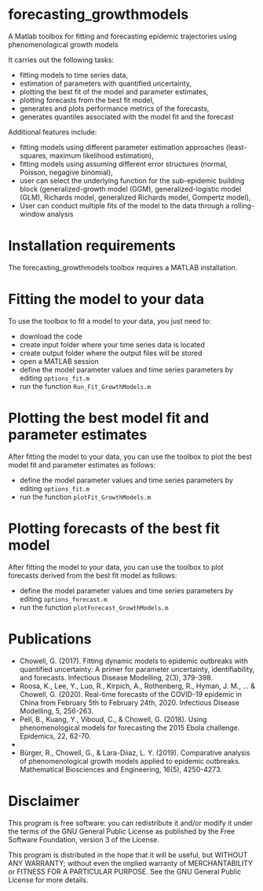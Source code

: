 # forecasting_growthmodels
 A Matlab toolbox for fitting and forecasting epidemic trajectories using phenomenological growth models


<p> It carries out the following tasks: </p> 
<ul>
    <li>fitting models to time series data,</li>
    <li>estimation of parameters with quantified uncertainty,</li>
    <li>plotting the best fit of the model and parameter estimates,</li>
    <li>plotting forecasts from the best fit model,</li>
    <li>generates and plots performance metrics of the forecasts,</li>
    <li>generates quantiles associated with the model fit and the forecast</li>

</ul>

<p> Additional features include:</p>

<ul>
    <li>fitting models using different parameter estimation approaches (least-squares, maximum likelihood estimation),</li>
    <li>fitting models using assuming different error structures (normal, Poisson, negagive binomial),</li>
    <li>user can select the underlying function for the sub-epidemic building block (generalized-growth model (GGM), generalized-logistic model (GLM), Richards model, generalized Richards model, Gompertz model),</li>
    <li> User can conduct multiple fits of the model to the data through a rolling-window analysis </li>
    
</ul>
    
# Installation requirements

The forecasting_growthmodels toolbox requires a MATLAB installation.

# Fitting the model to your data

To use the toolbox to fit a model to your data, you just need to:

<ul>
    <li>download the code </li>
    <li>create input folder where your time series data is located </li>
    <li>create output folder where the output files will be stored</li>   
    <li>open a MATLAB session </li>
    <li>define the model parameter values and time series parameters by editing <code>options_fit.m</code> </li>
    <li>run the function <code>Run_Fit_GrowthModels.m</code> </li>
</ul>
  
# Plotting the best model fit and parameter estimates

After fitting the model to your data, you can use the toolbox to plot the best model fit and parameter estimates as follows:

<ul>
    <li>define the model parameter values and time series parameters by editing <code>options_fit.m</code></li>
    <li>run the function <code>plotFit_GrowthModels.m</code> </li>
</ul>
    
# Plotting forecasts of the best fit model

After fitting the model to your data, you can use the toolbox to plot forecasts derived from the best fit model as follows:

<ul>
    <li>define the model parameter values and time series parameters by editing <code>options_forecast.m</code></li>
    <li>run the function <code>plotForecast_GrowthModels.m</code></li>
</ul>
    
# Publications

<ul>
    
<li> Chowell, G. (2017). Fitting dynamic models to epidemic outbreaks with quantified uncertainty: A primer for parameter uncertainty, identifiability, and forecasts. Infectious Disease Modelling, 2(3), 379-398. </li>

<li> Roosa, K., Lee, Y., Luo, R., Kirpich, A., Rothenberg, R., Hyman, J. M., ... & Chowell, G. (2020). Real-time forecasts of the COVID-19 epidemic in China from February 5th to February 24th, 2020. Infectious Disease Modelling, 5, 256-263.</li>

<li> Pell, B., Kuang, Y., Viboud, C., & Chowell, G. (2018). Using phenomenological models for forecasting the 2015 Ebola challenge. Epidemics, 22, 62-70. <li>

<li> Bürger, R., Chowell, G., & Lara-Díıaz, L. Y. (2019). Comparative analysis of phenomenological growth models applied to epidemic outbreaks. Mathematical Biosciences and Engineering, 16(5), 4250-4273. </li>

</ul>

# Disclaimer

This program is free software: you can redistribute it and/or modify it under the terms of the GNU General Public License as published by the Free Software Foundation, version 3 of the License.

This program is distributed in the hope that it will be useful, but WITHOUT ANY WARRANTY; without even the implied warranty of MERCHANTABILITY or FITNESS FOR A PARTICULAR PURPOSE.
See the GNU General Public License for more details.  
